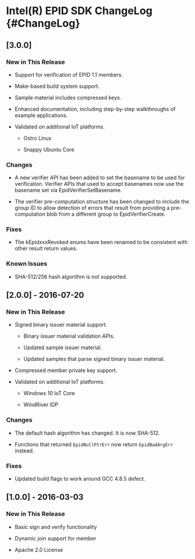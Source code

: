 # Intel(R) EPID SDK ChangeLog                                   {#ChangeLog}

## [3.0.0]

### New in This Release

* Support for verification of EPID 1.1 members.

* Make-based build system support.

* Sample material includes compressed keys.

* Enhanced documentation, including step-by-step walkthroughs of
  example applications.

* Validated on additional IoT platforms.

  - Ostro Linux

  - Snappy Ubuntu Core


### Changes

* A new verifier API has been added to set the basename to be used for
  verification.  Verifier APIs that used to accept basenames now use
  the basename set via EpidVerifierSetBasename.

* The verifier pre-computation structure has been changed to include
  the group ID to allow detection of errors that result from providing
  a pre-computation blob from a different group to EpidVerifierCreate.


### Fixes

* The kEpidxxxRevoked enums have been renamed to be consistent with
  other result return values.


### Known Issues

* SHA-512/256 hash algorithm is not supported.


## [2.0.0] - 2016-07-20

### New in This Release

* Signed binary issuer material support.

  - Binary issuer material validation APIs.

  - Updated sample issuer material.

  - Updated samples that parse signed binary issuer material.

* Compressed member private key support.

* Validated on additional IoT platforms.

  - Windows 10 IoT Core

  - WindRiver IDP


### Changes

* The default hash algorithm has changed. It is now SHA-512.

* Functions that returned `EpidNullPtrErr` now return `EpidBadArgErr`
  instead.


### Fixes

* Updated build flags to work around GCC 4.8.5 defect.


## [1.0.0] - 2016-03-03

### New in This Release

* Basic sign and verify functionality

* Dynamic join support for member

* Apache 2.0 License
